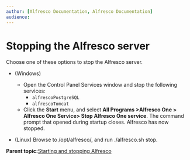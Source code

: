 ```yaml
---
author: [Alfresco Documentation, Alfresco Documentation]
audience: 
---
```


# Stopping the Alfresco server

Choose one of these options to stop the Alfresco server.

-   \(Windows\)

    -   Open the Control Panel Services window and stop the following services:
        -   `alfrescoPostgreSQL`
        -   `alfrescoTomcat`
    -   Click the **Start** menu, and select **All Programs \>****Alfresco One \> Alfresco One Service****\> Stop **Alfresco** One service**.
    The command prompt that opened during startup closes. Alfresco has now stopped.

-   \(Linux\) Browse to /opt/alfresco/, and run ./alfresco.sh stop.


**Parent topic:**[Starting and stopping Alfresco](../concepts/start-stop-intro.md)

